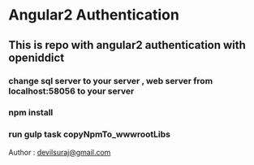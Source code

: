 # Angular2 Authentication
## This is repo with angular2 authentication with openiddict
### change sql server to your server , web server from localhost:58056 to your server
### npm install
### run gulp task copyNpmTo_wwwrootLibs
Author : devilsuraj@gmail.com

